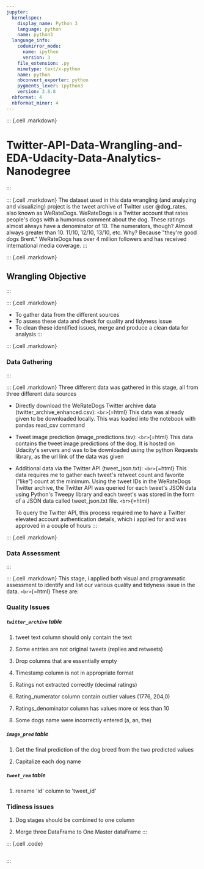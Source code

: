 ```yaml
---
jupyter:
  kernelspec:
    display_name: Python 3
    language: python
    name: python3
  language_info:
    codemirror_mode:
      name: ipython
      version: 3
    file_extension: .py
    mimetype: text/x-python
    name: python
    nbconvert_exporter: python
    pygments_lexer: ipython3
    version: 3.8.8
  nbformat: 4
  nbformat_minor: 4
---
```


::: {.cell .markdown}
# Twitter-API-Data-Wrangling-and-EDA-Udacity-Data-Analytics-Nanodegree
:::

::: {.cell .markdown}
The dataset used in this data wrangling (and analyzing and visualizing)
project is the tweet archive of Twitter user \@dog_rates, also known as
WeRateDogs. WeRateDogs is a Twitter account that rates people\'s dogs
with a humorous comment about the dog. These ratings almost always have
a denominator of 10. The numerators, though? Almost always greater than
10. 11/10, 12/10, 13/10, etc. Why? Because \"they\'re good dogs Brent.\"
WeRateDogs has over 4 million followers and has received international
media coverage.
:::

::: {.cell .markdown}
## Wrangling Objective
:::

::: {.cell .markdown}
-   To gather data from the different sources
-   To assess these data and check for quality and tidyness issue
-   To clean these identified issues, merge and produce a clean data for
    analysis
:::

::: {.cell .markdown}
### Data Gathering
:::

::: {.cell .markdown}
Three different data was gathered in this stage, all from three
different data sources

-   Directly download the WeRateDogs Twitter archive data
    (twitter_archive_enhanced.csv): `<br>`{=html} This data was already
    given to be downloaded locally. This was loaded into the notebook
    with pandas read_csv command

-   Tweet image prediction (image_predictions.tsv): `<br>`{=html} This
    data contains the tweet image predictions of the dog. It is hosted
    on Udacity\'s servers and was to be downloaded using the python
    Requests library, as the url link of the data was given

-   Additional data via the Twitter API (tweet_json.txt): `<br>`{=html}
    This data requires me to gather each tweet\'s retweet count and
    favorite (\"like\") count at the minimum. Using the tweet IDs in the
    WeRateDogs Twitter archive, the Twitter API was queried for each
    tweet\'s JSON data using Python\'s Tweepy library and each tweet\'s
    was stored in the form of a JSON data called tweet_json.txt file.
    `<br>`{=html}

    To query the Twitter API, this process required me to have a Twitter
    elevated account authentication details, which i applied for and was
    approved in a couple of hours
:::

::: {.cell .markdown}
### Data Assessment
:::

::: {.cell .markdown}
This stage, i applied both visual and programmatic assessment to
identify and list our various quality and tidyness issue in the data.
`<br>`{=html} These are:

### Quality Issues

##### `twitter_archive` table

1.  tweet text column should only contain the text

2.  Some entries are not original tweets (replies and retweets)

3.  Drop columns that are essentially empty

4.  Timestamp column is not in appropriate format

5.  Ratings not extracted correctly (decimal ratings)

6.  Rating_numerator column contain outlier values (1776, 204,0)

7.  Ratings_denominator column has values more or less than 10

8.  Some dogs name were incorrectly entered (a, an, the)

##### `image_pred` table

1.  Get the final prediction of the dog breed from the two predicted
    values

2.  Capitalize each dog name

##### `tweet_rem` table

1.  rename \'id\' column to \'tweet_id\'

### Tidiness issues

1.  Dog stages should be combined to one column

2.  Merge three DataFrame to One Master dataFrame
:::

::: {.cell .code}
``` {.python}
```
:::
